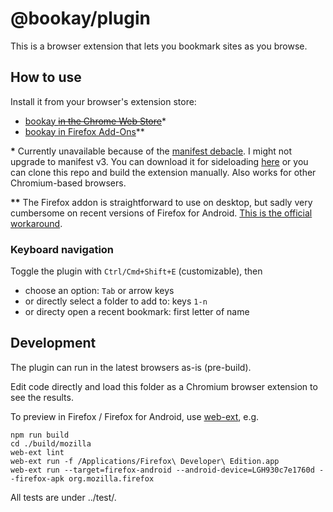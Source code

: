 # @bookay/plugin

This is a browser extension that lets you bookmark sites as you browse.

## How to use

Install it from your browser's extension store:

- [bookay ~~in the Chrome Web Store~~](https://chrome.google.com/webstore/detail/bookay/pfickfheilmaneonfehmocbebkdnlhjm)\*
- [bookay in Firefox Add-Ons](https://addons.mozilla.org/addon/bookay/)\*\*

**\*** Currently unavailable because of the [manifest debacle](https://www.eff.org/de/deeplinks/2021/12/googles-manifest-v3-still-hurts-privacy-security-innovation). I might not upgrade to manifest v3. You can download it for sideloading [here](https://drive.google.com/file/d/10bDYvpU-Xx6GagahA5pWelBMekWqQwin/view?usp=sharing) or you can clone this repo and build the extension manually. Also works for other Chromium-based browsers.

**\*\*** The Firefox addon is straightforward to use on desktop, but sadly very cumbersome on recent versions of Firefox for Android. [This is the official workaround](https://blog.mozilla.org/addons/2020/09/29/expanded-extension-support-in-firefox-for-android-nightly/).

### Keyboard navigation

Toggle the plugin with `Ctrl/Cmd+Shift+E` (customizable), then
- choose an option: `Tab` or arrow keys
- or directly select a folder to add to: keys `1-n`
- or directy open a recent bookmark: first letter of name

## Development

The plugin can run in the latest browsers as-is (pre-build).

Edit code directly and load this folder as a Chromium browser extension to see the results.

To preview in Firefox / Firefox for Android, use [web-ext](https://github.com/mozilla/web-ext), e.g.

```
npm run build
cd ./build/mozilla
web-ext lint
web-ext run -f /Applications/Firefox\ Developer\ Edition.app
web-ext run --target=firefox-android --android-device=LGH930c7e1760d --firefox-apk org.mozilla.firefox
```

All tests are under ../test/.
